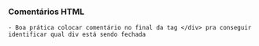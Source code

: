 ### Comentários HTML

    - Boa prática colocar comentário no final da tag </div> pra conseguir identificar qual div está sendo fechada



